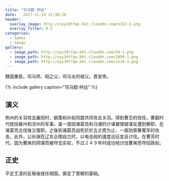 ```yaml
---
title: "司马懿·仲达"
date:   2017-11-19 12:30:20
header:
  overlay_image: http://oyy3dtfqo.bkt.clouddn.com/s322-1.png
  overlay_filter: 0.5
categories:
  - Games
  - Sango
gallery:
  - image_path: http://oyy3dtfqo.bkt.clouddn.com/50-1.png
  - image_path: http://oyy3dtfqo.bkt.clouddn.com/1050-1.png
  - image_path: http://oyy3dtfqo.bkt.clouddn.com/a126-1.png
---
```


魏国重臣。司马师、昭之父，司马炎的祖父。晋宣帝。

{% include gallery caption="司马懿·仲达" %}

## 演义

荆州的关羽攻击襄阳时，献策和孙权同盟共同攻击关羽。得到曹丕的信任，曹叡时代统括雍州和凉州的军事。虽一度因诸葛亮和马谡的计谋被懷疑谋反遭到解职，在诸葛亮北伐後又復职。之後到诸葛亮战死於於五丈原为止，一直防禦著蜀军的攻击。此外，公孙渊在辽东企图自立时，以电击般的速度远征並且讨伐。在曹芳时代，因为曹爽的阴谋而被夺去实权，不过２４９年时成功地讨伐曹爽而夺回政权。

## 正史

平定王淩的反叛後就任相国。奠定了晋朝的基础。